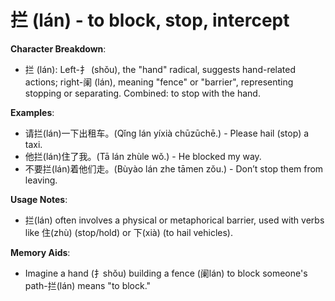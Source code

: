 # **拦 (lán) - to block, stop, intercept**

**Character Breakdown**:  
- 拦 (lán): Left-扌 (shǒu), the "hand" radical, suggests hand-related actions; right-阑 (lán), meaning "fence" or "barrier", representing stopping or separating. Combined: to stop with the hand.

**Examples**:  
- 请拦(lán)一下出租车。(Qǐng lán yíxià chūzūchē.) - Please hail (stop) a taxi.  
- 他拦(lán)住了我。(Tā lán zhùle wǒ.) - He blocked my way.  
- 不要拦(lán)着他们走。(Bùyào lán zhe tāmen zǒu.) - Don’t stop them from leaving.

**Usage Notes**:  
- 拦(lán) often involves a physical or metaphorical barrier, used with verbs like 住(zhù) (stop/hold) or 下(xià) (to hail vehicles).

**Memory Aids**:  
- Imagine a hand (扌shǒu) building a fence (阑lán) to block someone's path-拦(lán) means "to block."